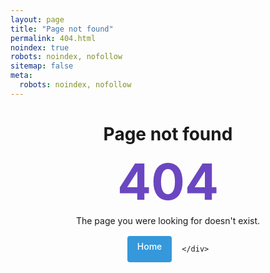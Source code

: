 ```yaml
---
layout: page
title: "Page not found"
permalink: 404.html
noindex: true
robots: noindex, nofollow
sitemap: false
meta:
  robots: noindex, nofollow
---
```


<script>
  // Send 410 Gone status for specific deleted pages
  const deletedPages = ["/library/", "/pubs/", "/publications/"];
  const currentPath = window.location.pathname;
  
  if (deletedPages.some(page => currentPath.includes(page))) {
    // This would work if we could set HTTP headers, but for static sites we can only use meta tags
    document.querySelector('meta[name="robots"]').content = "noindex, nofollow";
  }
</script>

<div style="text-align: center;">
    <h1>Page not found</h1>
    <div class="error-code">404</div>
    <p>The page you were looking for doesn't exist.</p>
    <div class="cta-container">
        <a href="/" class="button">Home</a>

    </div>
</div>

<style>
.error-code {
    font-size: 5rem;
    font-weight: 700;
    color: #6B46C1;
    line-height: 1;
    margin: 0.5rem 0;
}

.cta-container {
    margin-top: 1rem;
    display: flex;
    justify-content: center;
    gap: 1rem;
}

.button {
    display: inline-block;
    padding: 0.5rem 1rem;
    border-radius: 4px;
    text-decoration: none;
    font-weight: 500;
    background-color: #3498db;
    color: #fff;
}

.button-pink {
    background-color: #FF99D6;
    color: white;
    border: none;
}

.button-pink:hover {
    background-color: #FF66C2;
    color: white;
}
</style>
